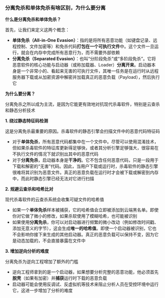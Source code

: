 ### 分离免杀和单体免杀有啥区别，为什么要分离

**什么是分离免杀和单体免杀？**

首先，让我们来定义这两个概念：

- **单体免杀（All-in-One Evasion）**：指的是将所有恶意功能（如键盘记录、远程控制、文件加密等）和免杀代码**打包在一个可执行文件**中。这个文件一旦运行，就会在内存中完成所有恶意行为，而不需要外部依赖
- **分离免杀（Separated Evasion）**：也叫“分阶段免杀”或“多阶段免杀”。它将恶意软件的核心功能与启动器（或称加载器、Loader）**分离开来**。启动器本身是一个非常小的、看起来无害的可执行文件，其唯一任务是在运行时从远程服务器下载或从加密资源中解密并加载真正的恶意负载（Payload），然后执行它

**为什么要分离？**

分离免杀之所以成为主流，是因为它能更有效地对抗现代杀毒软件，特别是云查杀和静态分析技术

**1. 绕过静态特征码检测**

这是分离免杀最重要的原因。杀毒软件的静态引擎会扫描文件中的恶意代码特征码

- 对于**单体免杀**，所有恶意代码都集中在一个文件中。尽管可以使用混淆技术，但如果杀毒软件的特征库更新得足够快，或者其分析引擎足够强大，很容易在不执行文件的情况下就识别出其中的恶意代码
- 对于**分离免杀**，启动器本身是**干净的**。它不包含任何恶意代码，只是一段用于下载和解密的“无害”代码。因此，当用户下载或运行时，杀毒软件的静态引擎很难将其识别为恶意文件。真正的恶意负载在运行时才会被下载或解密到内存中，而此时静态引擎已经无法对它进行扫描

**2. 规避云查杀和哈希比对**

现代杀毒软件的云查杀系统会收集可疑文件的哈希值

- 如果一个**单体免杀**样本被捕获，它的哈希值会立即被添加到云端黑名单。即使你对它做了微小的修改，如果杀软使用了模糊哈希，也可能被识别
- 如果使用**分离免杀**，你可以对启动器进行频繁的微小改动（例如修改时间戳、添加无意义的字节），这会生成**唯一的哈希值**。即使一个启动器被识别，它也不会影响你接下来生成的其他启动器。真正的恶意负载可以保持不变，因为它是动态加载的，不会直接暴露在文件中

**3. 增加逆向分析的难度**

分离免杀为逆向工程增加了额外的门槛

- 逆向工程师拿到的是一个启动器，如果想要分析完整的恶意功能，他必须首先**脱壳**（如果有加密）并**捕获**运行时下载的恶意负载
- 启动器可能会使用反调试、反虚拟机等技术来阻止分析人员在受控环境中运行它，这进一步增加了分析的难度